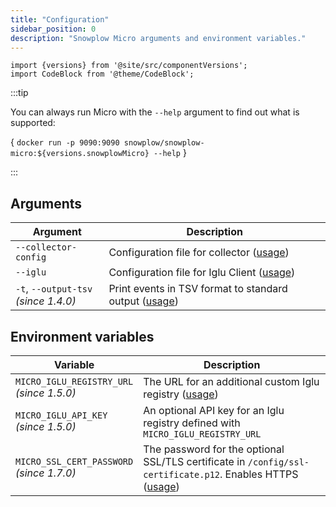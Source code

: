 ```yaml
---
title: "Configuration"
sidebar_position: 0
description: "Snowplow Micro arguments and environment variables."
---
```


```mdx-code-block
import {versions} from '@site/src/componentVersions';
import CodeBlock from '@theme/CodeBlock';
```

:::tip

You can always run Micro with the `--help` argument to find out what is supported:

<CodeBlock language="bash">{
`docker run -p 9090:9090 snowplow/snowplow-micro:${versions.snowplowMicro} --help`
}</CodeBlock>

:::

## Arguments

| Argument | Description |
|----------|-------------|
| `--collector-config` | Configuration file for collector ([usage](/docs/getting-started-with-micro/advanced-usage/index.md#adding-custom-collector-configuration)) |
| `--iglu` | Configuration file for Iglu Client ([usage](/docs/getting-started-with-micro/advanced-usage/index.md#adding-custom-iglu-resolver-configuration)) |
| `-t`, `--output-tsv`<br/>_(since 1.4.0)_ | Print events in TSV format to standard output ([usage](/docs/getting-started-with-micro/basic-usage/index.md#exporting-events-to-tsv))

## Environment variables

| Variable | Description |
|----------|-------------|
| `MICRO_IGLU_REGISTRY_URL`<br/>_(since 1.5.0)_ | The URL for an additional custom Iglu registry ([usage](/docs/getting-started-with-micro/adding-schemas/index.md#pointing-micro-to-an-iglu-registry)) |
| `MICRO_IGLU_API_KEY`<br/>_(since 1.5.0)_ | An optional API key for an Iglu registry defined with `MICRO_IGLU_REGISTRY_URL` |
| `MICRO_SSL_CERT_PASSWORD`<br/>_(since 1.7.0)_ | The password for the optional SSL/TLS certificate in `/config/ssl-certificate.p12`. Enables HTTPS ([usage](/docs/getting-started-with-micro/advanced-usage/index.md#enabling-https)) |
